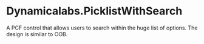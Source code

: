 # Dynamicalabs.PicklistWithSearch
A PCF control that allows users to search within the huge list of options. The design is similar to OOB.
